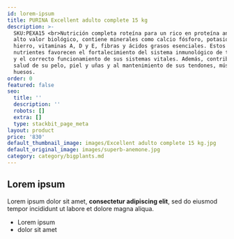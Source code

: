 ```yaml
---
id: lorem-ipsum
title: PURINA Excellent adulto complete 15 kg
description: >-
  SKU:PEXA15 <br>Nutrición completa roteína para un rico en proteína animal de
  alto valor biológico, contiene minerales como calcio fósforo, potasio y
  hierro, vitaminas A, D y E, fibras y ácidos grasos esenciales. Estos
  nutrientes favorecen el fortalecimiento del sistema inmunológico de tu mascota
  y el correcto funcionamiento de sus sistemas vitales. Además, contribuyen a la
  salud de su pelo, piel y uñas y al mantenimiento de sus tendones, músculos y
  huesos.
order: 0
featured: false
seo:
  title: ''
  description: ''
  robots: []
  extra: []
  type: stackbit_page_meta
layout: product
price: '830'
default_thumbnail_image: images/Excellent adulto complete 15 kg.jpg
default_original_image: images/superb-anemone.jpg
category: category/bigplants.md
---
```

## Lorem ipsum

Lorem ipsum dolor sit amet, **consectetur adipiscing elit**, sed do eiusmod tempor incididunt ut labore et dolore magna aliqua.

- Lorem ipsum
- dolor sit amet